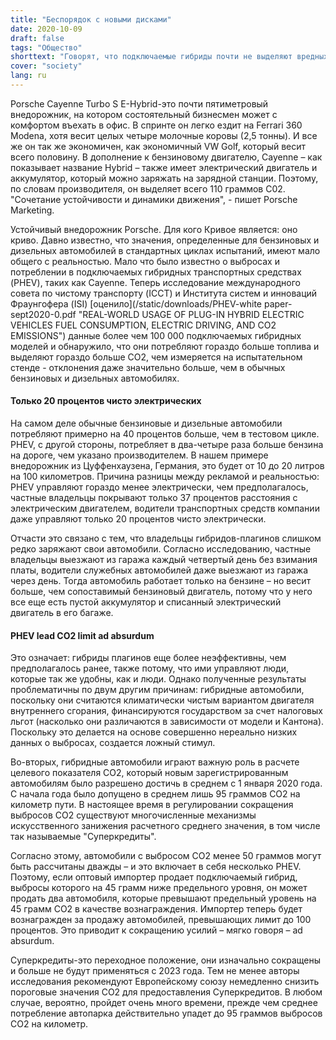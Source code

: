 ```yaml
---
title: "Беспорядок с новыми дисками"
date: 2020-10-09
draft: false
tags: "Общество"
shorttext: "Говорят, что подключаемые гибриды почти не выделяют вредных веществ. Теперь исследование показывает, насколько плохи их записи на самом деле."
cover: "society"
lang: ru
---
```


Porsche Cayenne Turbo S E-Hybrid-это почти пятиметровый внедорожник, на котором состоятельный бизнесмен может с комфортом въехать в офис. В спринте он легко ездит на Ferrari 360 Modena, хотя весит целых четыре молочные коровы (2,5 тонны). И все же он так же экономичен, как экономичный VW Golf, который весит всего половину. В дополнение к бензиновому двигателю, Cayenne – как показывает название Hybrid – также имеет электрический двигатель и аккумулятор, который можно заряжать на зарядной станции. Поэтому, по словам производителя, он выделяет всего 110 граммов С02. "Сочетание устойчивости и динамики движения", - пишет Porsche Marketing.

Устойчивый внедорожник Porsche. Для кого Кривое является: оно криво. Давно известно, что значения, определенные для бензиновых и дизельных автомобилей в стандартных циклах испытаний, имеют мало общего с реальностью. Мало что было известно о выбросах и потреблении в подключаемых гибридных транспортных средствах (PHEV), таких как Cayenne. Теперь исследование международного совета по чистому транспорту (ICCT) и Института систем и инноваций Фраунгофера (ISI) [оценило](/static/downloads/PHEV-white paper-sept2020-0.pdf "REAL-WORLD USAGE OF PLUG-IN HYBRID ELECTRIC VEHICLES FUEL CONSUMPTION, ELECTRIC DRIVING, AND CO2 EMISSIONS") данные более чем 100 000 подключаемых гибридных моделей и обнаружило, что они потребляют гораздо больше топлива и выделяют гораздо больше CO2, чем измеряется на испытательном стенде - отклонения даже значительно больше, чем в обычных бензиновых и дизельных автомобилях.

#### Только 20 процентов чисто электрических

На самом деле обычные бензиновые и дизельные автомобили потребляют примерно на 40 процентов больше, чем в тестовом цикле. PHEV, с другой стороны, потребляет в два-четыре раза больше бензина на дороге, чем указано производителем. В нашем примере внедорожник из Цуффенхаузена, Германия, это будет от 10 до 20 литров на 100 километров. Причина разницы между рекламой и реальностью: PHEV управляют гораздо менее электрически, чем предполагалось, частные владельцы покрывают только 37 процентов расстояния с электрическим двигателем, водители транспортных средств компании даже управляют только 20 процентов чисто электрически.

Отчасти это связано с тем, что владельцы гибридов-плагинов слишком редко заряжают свои автомобили. Согласно исследованию, частные владельцы выезжают из гаража каждый четвертый день без взимания платы, водители служебных автомобилей даже выезжают из гаража через день. Тогда автомобиль работает только на бензине – но весит больше, чем сопоставимый бензиновый двигатель, потому что у него все еще есть пустой аккумулятор и списанный электрический двигатель в его багаже.

#### PHEV lead CO2 limit ad absurdum

Это означает: гибриды плагинов еще более неэффективны, чем предполагалось ранее, также потому, что ими управляют люди, которые так же удобны, как и люди. Однако полученные результаты проблематичны по двум другим причинам: гибридные автомобили, поскольку они считаются климатически чистым вариантом двигателя внутреннего сгорания, финансируются государством за счет налоговых льгот (насколько они различаются в зависимости от модели и Кантона). Поскольку это делается на основе совершенно нереально низких данных о выбросах, создается ложный стимул.

Во-вторых, гибридные автомобили играют важную роль в расчете целевого показателя CO2, который новым зарегистрированным автомобилям было разрешено достичь в среднем с 1 января 2020 года.  С начала года было допущено в среднем лишь 95 граммов CO2 на километр пути. В настоящее время в регулировании сокращения выбросов CO2 существуют многочисленные механизмы искусственного занижения расчетного среднего значения, в том числе так называемые "Суперкредиты".

Согласно этому, автомобили с выбросом CO2 менее 50 граммов могут быть рассчитаны дважды – и это включает в себя несколько PHEV. Поэтому, если оптовый импортер продает подключаемый гибрид, выбросы которого на 45 грамм ниже предельного уровня, он может продать два автомобиля, которые превышают предельный уровень на 45 грамм CO2 в качестве вознаграждения. Импортер теперь будет вознагражден за продажу автомобилей, превышающих лимит до 100 процентов. Это приводит к сокращению усилий – мягко говоря – ad absurdum.

Суперкредиты-это переходное положение, они изначально сокращены и больше не будут применяться с 2023 года. Тем не менее авторы исследования рекомендуют Европейскому союзу немедленно снизить пороговые значения CO2 для предоставления Суперкредитов. В любом случае, вероятно, пройдет очень много времени, прежде чем среднее потребление автопарка действительно упадет до 95 граммов выбросов CO2 на километр.
